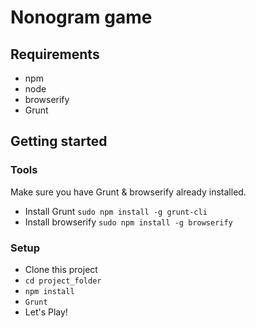 # Nonogram game

## Requirements
- npm
- node
- browserify
- Grunt


## Getting started

### Tools

Make sure you have Grunt & browserify already installed.

- Install Grunt `sudo npm install -g grunt-cli`
- Install browserify `sudo npm install -g browserify`

### Setup
- Clone this project
- `cd project_folder`
- `npm install`
- `Grunt`
- Let's Play!
